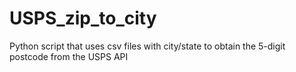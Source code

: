 # USPS_zip_to_city
Python script that uses csv files with city/state to obtain the 5-digit postcode from the USPS API

